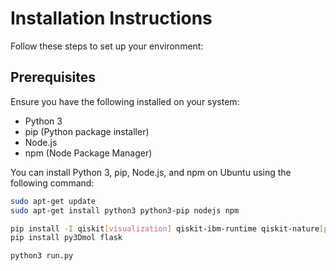 # Installation Instructions

Follow these steps to set up your environment:

## Prerequisites

Ensure you have the following installed on your system:
- Python 3
- pip (Python package installer)
- Node.js
- npm (Node Package Manager)

You can install Python 3, pip, Node.js, and npm on Ubuntu using the following command:

```bash
sudo apt-get update
sudo apt-get install python3 python3-pip nodejs npm

pip install -I qiskit[visualization] qiskit-ibm-runtime qiskit-nature[pyscf]
pip install py3Dmol flask

python3 run.py